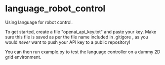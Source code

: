 # language_robot_control
Using language for robot control.

To get started, create a file "openai_api_key.txt" and paste your key. Make sure this file is saved as per the file name included in .gitigore , as you would *never* want to push your API key to a public repository!

You can then run example.py to test the language controller on a dummy 2D grid environment. 